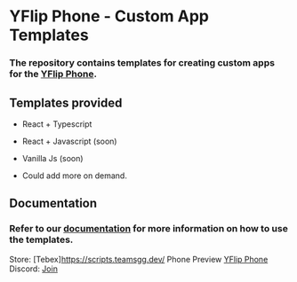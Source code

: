 # YFlip Phone - Custom App Templates

### The repository contains templates for creating custom apps for the [YFlip Phone](https://www.yflip-phone.com/).

## Templates provided

- React + Typescript
- React + Javascript (soon)
- Vanilla Js (soon)

- Could add more on demand.

## Documentation

### Refer to our [documentation](https://docs.yflip-phone.com/custom-apps) for more information on how to use the templates.

Store: [Tebex]https://scripts.teamsgg.dev/
Phone Preview [YFlip Phone](https://yflip-phone.com/)
Discord: [Join](https://discord.gg/cfxwhm6p5z)
